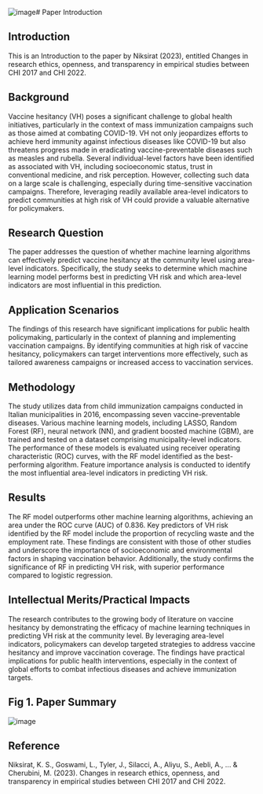 ![image](https://github.com/Rising-Stars-by-Sunshine/STATS201_Jiahe_ok/assets/154964920/2c4835ba-a295-4e16-899a-140d982858a7)# Paper Introduction

## Introduction
This is an Introduction to the paper by Niksirat (2023), entitled Changes in research ethics, openness, and transparency in empirical studies between CHI 2017 and CHI 2022.

## Background
Vaccine hesitancy (VH) poses a significant challenge to global health initiatives, particularly in the context of mass immunization campaigns such as those aimed at combating COVID-19. VH not only jeopardizes efforts to achieve herd immunity against infectious diseases like COVID-19 but also threatens progress made in eradicating vaccine-preventable diseases such as measles and rubella. Several individual-level factors have been identified as associated with VH, including socioeconomic status, trust in conventional medicine, and risk perception. However, collecting such data on a large scale is challenging, especially during time-sensitive vaccination campaigns. Therefore, leveraging readily available area-level indicators to predict communities at high risk of VH could provide a valuable alternative for policymakers.

## Research Question
The paper addresses the question of whether machine learning algorithms can effectively predict vaccine hesitancy at the community level using area-level indicators. Specifically, the study seeks to determine which machine learning model performs best in predicting VH risk and which area-level indicators are most influential in this prediction.

## Application Scenarios
The findings of this research have significant implications for public health policymaking, particularly in the context of planning and implementing vaccination campaigns. By identifying communities at high risk of vaccine hesitancy, policymakers can target interventions more effectively, such as tailored awareness campaigns or increased access to vaccination services.

## Methodology
The study utilizes data from child immunization campaigns conducted in Italian municipalities in 2016, encompassing seven vaccine-preventable diseases. Various machine learning models, including LASSO, Random Forest (RF), neural network (NN), and gradient boosted machine (GBM), are trained and tested on a dataset comprising municipality-level indicators. The performance of these models is evaluated using receiver operating characteristic (ROC) curves, with the RF model identified as the best-performing algorithm. Feature importance analysis is conducted to identify the most influential area-level indicators in predicting VH risk.

## Results
The RF model outperforms other machine learning algorithms, achieving an area under the ROC curve (AUC) of 0.836. Key predictors of VH risk identified by the RF model include the proportion of recycling waste and the employment rate. These findings are consistent with those of other studies and underscore the importance of socioeconomic and environmental factors in shaping vaccination behavior. Additionally, the study confirms the significance of RF in predicting VH risk, with superior performance compared to logistic regression.

## Intellectual Merits/Practical Impacts
The research contributes to the growing body of literature on vaccine hesitancy by demonstrating the efficacy of machine learning techniques in predicting VH risk at the community level. By leveraging area-level indicators, policymakers can develop targeted strategies to address vaccine hesitancy and improve vaccination coverage. The findings have practical implications for public health interventions, especially in the context of global efforts to combat infectious diseases and achieve immunization targets.

## Fig 1. Paper Summary
![image](https://github.com/Rising-Stars-by-Sunshine/STATS201_Jiahe_ok/assets/154964920/3e37a283-597d-4f14-b49f-6e6f09c2abf1)

## Reference
Niksirat, K. S., Goswami, L., Tyler, J., Silacci, A., Aliyu, S., Aebli, A., ... & Cherubini, M. (2023). Changes in research ethics, openness, and transparency in empirical studies between CHI 2017 and CHI 2022.

